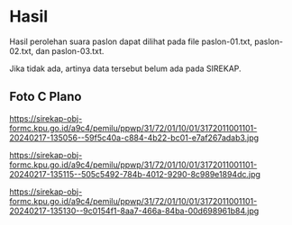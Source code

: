 # Hasil

Hasil perolehan suara paslon dapat dilihat pada file paslon-01.txt, paslon-02.txt, dan paslon-03.txt.

Jika tidak ada, artinya data tersebut belum ada pada SIREKAP.

## Foto C Plano

https://sirekap-obj-formc.kpu.go.id/a9c4/pemilu/ppwp/31/72/01/10/01/3172011001101-20240217-135056--59f5c40a-c884-4b22-bc01-e7af267adab3.jpg

https://sirekap-obj-formc.kpu.go.id/a9c4/pemilu/ppwp/31/72/01/10/01/3172011001101-20240217-135115--505c5492-784b-4012-9290-8c989e1894dc.jpg

https://sirekap-obj-formc.kpu.go.id/a9c4/pemilu/ppwp/31/72/01/10/01/3172011001101-20240217-135130--9c0154f1-8aa7-466a-84ba-00d698961b84.jpg
